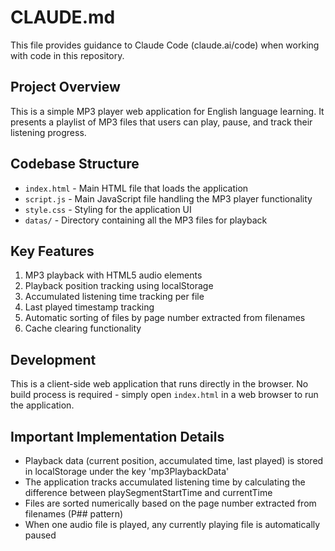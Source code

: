 # CLAUDE.md

This file provides guidance to Claude Code (claude.ai/code) when working with code in this repository.

## Project Overview

This is a simple MP3 player web application for English language learning. It presents a playlist of MP3 files that users can play, pause, and track their listening progress.

## Codebase Structure

- `index.html` - Main HTML file that loads the application
- `script.js` - Main JavaScript file handling the MP3 player functionality
- `style.css` - Styling for the application UI
- `datas/` - Directory containing all the MP3 files for playback

## Key Features

1. MP3 playback with HTML5 audio elements
2. Playback position tracking using localStorage
3. Accumulated listening time tracking per file
4. Last played timestamp tracking
5. Automatic sorting of files by page number extracted from filenames
6. Cache clearing functionality

## Development

This is a client-side web application that runs directly in the browser. No build process is required - simply open `index.html` in a web browser to run the application.

## Important Implementation Details

- Playback data (current position, accumulated time, last played) is stored in localStorage under the key 'mp3PlaybackData'
- The application tracks accumulated listening time by calculating the difference between playSegmentStartTime and currentTime
- Files are sorted numerically based on the page number extracted from filenames (P## pattern)
- When one audio file is played, any currently playing file is automatically paused